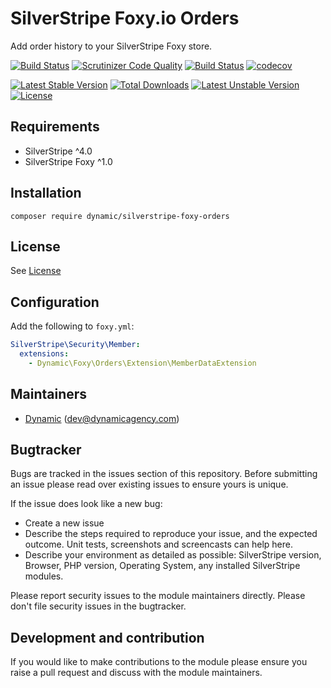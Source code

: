 # SilverStripe Foxy.io Orders

Add order history to your SilverStripe Foxy store.

[![Build Status](https://travis-ci.org/dynamic/silverstripe-foxy-orders.svg?branch=master)](https://travis-ci.org/dynamic/silverstripe-foxy-orders)
[![Scrutinizer Code Quality](https://scrutinizer-ci.com/g/dynamic/silverstripe-foxy-orders/badges/quality-score.png?b=master)](https://scrutinizer-ci.com/g/dynamic/silverstripe-foxy-orders/?branch=master)
[![Build Status](https://scrutinizer-ci.com/g/dynamic/silverstripe-foxy-orders/badges/build.png?b=master)](https://scrutinizer-ci.com/g/dynamic/silverstripe-foxy-orders/build-status/master)
[![codecov](https://codecov.io/gh/dynamic/silverstripe-foxy-orders/branch/master/graph/badge.svg)](https://codecov.io/gh/dynamic/silverstripe-foxy-orders)

[![Latest Stable Version](https://poser.pugx.org/dynamic/silverstripe-foxy-orders/v/stable)](https://packagist.org/packages/dynamic/silverstripe-foxy-orders)
[![Total Downloads](https://poser.pugx.org/dynamic/silverstripe-foxy-orders/downloads)](https://packagist.org/packages/dynamic/silverstripe-foxy-orders)
[![Latest Unstable Version](https://poser.pugx.org/dynamic/silverstripe-foxy-orders/v/unstable)](https://packagist.org/packages/dynamic/silverstripe-foxy-orders)
[![License](https://poser.pugx.org/dynamic/silverstripe-foxy-orders/license)](https://packagist.org/packages/dynamic/silverstripe-foxy-orders)


## Requirements

* SilverStripe ^4.0
* SilverStripe Foxy ^1.0

## Installation

```
composer require dynamic/silverstripe-foxy-orders
```

## License

See [License](license.md)

## Configuration

Add the following to `foxy.yml`:

```yaml
SilverStripe\Security\Member:
  extensions:
    - Dynamic\Foxy\Orders\Extension\MemberDataExtension
```

## Maintainers
 *  [Dynamic](http://www.dynamicagency.com) (<dev@dynamicagency.com>)
 
## Bugtracker

Bugs are tracked in the issues section of this repository. Before submitting an issue please read over 
existing issues to ensure yours is unique. 
 
If the issue does look like a new bug:
 
 - Create a new issue
 - Describe the steps required to reproduce your issue, and the expected outcome. Unit tests, screenshots 
 and screencasts can help here.
 - Describe your environment as detailed as possible: SilverStripe version, Browser, PHP version, 
 Operating System, any installed SilverStripe modules.
 
Please report security issues to the module maintainers directly. Please don't file security issues in the bugtracker.
 
## Development and contribution

If you would like to make contributions to the module please ensure you raise a pull request and discuss with the module maintainers.
